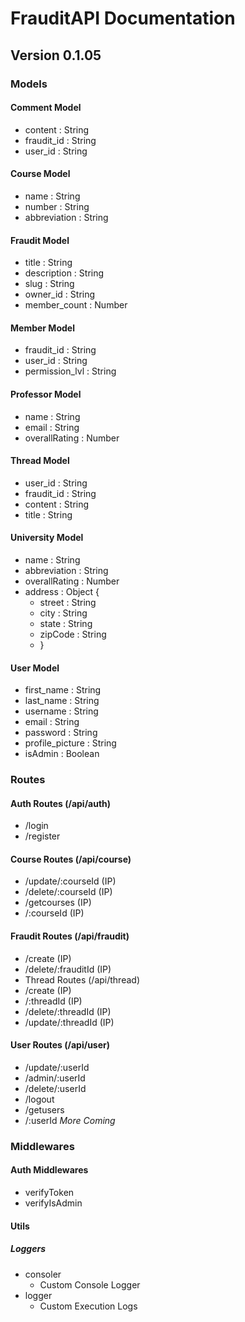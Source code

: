 # FrauditAPI Documentation

## Version 0.1.05

### Models

#### Comment Model

- content : String
- fraudit_id : String
- user_id : String

#### Course Model

- name : String
- number : String
- abbreviation : String

#### Fraudit Model

- title : String
- description : String
- slug : String
- owner_id : String
- member_count : Number

#### Member Model

- fraudit_id : String
- user_id : String
- permission_lvl : String

#### Professor Model

- name : String
- email : String
- overallRating : Number

#### Thread Model

- user_id : String
- fraudit_id : String
- content : String
- title : String

#### University Model

- name : String
- abbreviation : String
- overallRating : Number
- address : Object {
  - street : String
  - city : String
  - state : String
  - zipCode : String
  - }

#### User Model

- first_name : String
- last_name : String
- username : String
- email : String
- password : String
- profile_picture : String
- isAdmin : Boolean

### Routes

#### Auth Routes (/api/auth)

- /login
- /register

#### Course Routes (/api/course)

- /update/:courseId (IP)
- /delete/:courseId (IP)
- /getcourses (IP)
- /:courseId (IP)

#### Fraudit Routes (/api/fraudit)

- /create (IP)
- /delete/:frauditId (IP)
- Thread Routes (/api/thread)
- /create (IP)
- /:threadId (IP)
- /delete/:threadId (IP)
- /update/:threadId (IP)

#### User Routes (/api/user)

- /update/:userId
- /admin/:userId
- /delete/:userId
- /logout
- /getusers
- /:userId
  _More Coming_

### Middlewares

#### Auth Middlewares

- verifyToken
- verifyIsAdmin

#### Utils

##### Loggers

- consoler
  - Custom Console Logger
- logger
  - Custom Execution Logs
